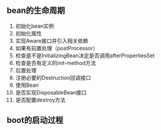 
## bean的生命周期
1. 初始化bean实例
2. 初始化属性
3. 实现Aware接口并引入相关依赖
4. 如果有前置处理（postProcessor）
5. 检查是不是InitializingBean决定是否调用afterPropertiesSet
6. 检查是否有定义的init-method方法
7. 后置处理
8. 注册必要的Destruction回调接口
9. 使用Bean
10. 是否实现DisposableBean接口
11. 是否配置destroy方法

## boot的启动过程
